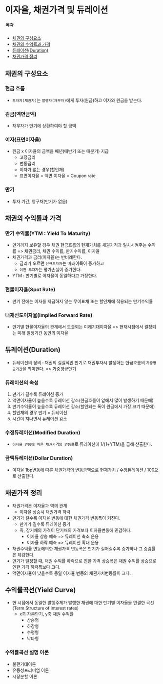 # 이자율, 채권가격 및 듀레이션
##### 목차
- [채권의 구성요소](#채권의-구성요소)  
- [채권의 수익률과 가격](#채권의-수익률과-가격)
- [듀레이션(Duration)](#듀레이션)
- [채권가격 정리](#채권가격-정리)
## 채권의 구성요소
### 현금 흐름
- `투자자(채권자)`는 `발행자(채무자)`에게 투자(원금)하고 이자와 원금을 받는다.
### 원금(액면금액)
- 채무자가 만기에 상환하여야 할 금액
### 이자(표면이자율)
- 원금 x 이자율의 금액을 매년(매반기 또는 매분기) 지급
    - 고정금리
    - 변동금리
    - 이자가 없는 경우(할인채)
    - 표면이자율 = 액면 이자율 = Coupon rate
### 만기
- 투자 기간, 영구채(만기가 없음)

## 채권의 수익률과 가격
### 만기 수익률(YTM : Yield To Maturity)
- 만기까지 보유할 경우 채권 현금흐름의 현재가치를 채권가격과 일치시켜주는 수익률 => 채권금리, 채권 수익률, 만기수익률, 이자율
- 채권가격과 금리(이자율)는 반비례한다.
    - 금리가 오르면 `신규투자자`는 미래이득이 증가하고
    - `이전 투자자`는 평가손실이 증가한다.
- YTM : 만기별로 이자율이 동일하다고 가정한다.
### 현물이자율(Spot Rate)
- 만기 전에는 이자를 지급하지 않는 무이표채 또는 할인채에 적용되는 만기수익률
### 내재선도이자율(Implied Forward Rate)
- 만기별 현물이자율의 관계에서 도출되는 미래기대이자율 => 현재시점에서 결정되는 미래 일정기간 동안의 이자율

## 듀레이션(Duration)
- 듀레이션의 정의 : 채권의 실질적인 만기로 채권투자시 발생하는 현금흐름의 `가중평균기간`을 의미한다. => 가중평균만기
### 듀레이션의 속성
1. 만기가 길수록 듀레이션 증가
2. 액면이자율이 높을수록 듀레이션 감소(현금흐름이 앞에서 많이 발생하기 때문에)
3. 만기수익률이 높을수록 듀레이션 감소(할인되는 폭이 원금에서 가장 크기 때문에)
4. 할인채의 경우 만기 = 듀레이션
5. 시간이 지나면서 듀레이션 감소
### 수정듀레이션(Modified Duration)
- `이자율 변동에 따른 채권가격의 변동률`로 듀레이션에 1/(1+YTM)을 곱해 산출한다.
### 금액듀레이션(Dollar Duration)
- 이자율 1bp변동에 따른 채권가격의 변동금액으로 현재가치 / 수정듀레이션 / 100으로 산출한다.

## 채권가격 정리
- 채권가격은 이자율과 역의 관계
    - 이자율 상승시 채권가격 하락
- 만기가 길수록 이자율 변동에 대한 채권가격 변동폭이 커진다.
    - 만기가 길수록 듀레이션 증가
    - 즉, 장기채의 가격이 단기채의 가격보다 이자율변동에 민감하다.
        - 이자율 상승 예측 => 듀레이션 축소 운용
        - 이자율 하락 예측 => 듀레이션 확대 운용
- 채권수익률 변동에의한 채권가격 변동폭은 만기가 길어질수록 증가하나 그 증감률은 체감한다.
- 만기가 일정할 때, 채권 수익률 하락으로 인한 가격 상승폭은 채권 수익률 상승으로 인한 가격 하락폭보다 크다.
- 액면이자율이 낮을수록 동일 이자율 변동의 채권가치변동률이 크다.

## 수익률곡선(Yield Curve)
- 한 시점에서 동일한 발행주체가 발행한 채권에 대한 만기별 이자율을 연결한 곡선(Term Structure of interest rates)
    - x축 자존만기, y축 채권 수익률
        - 상승형
        - 하강형
        - 수평형
        - 낙타형
### 수익률곡선 설명 이론
- 불편기대이론
- 유동성프리미엄 이론
- 시장분할 이론